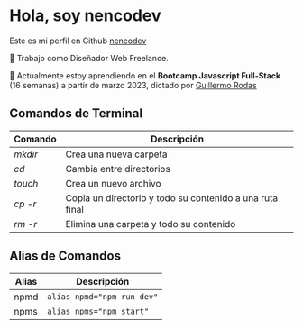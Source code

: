 # Hola, soy nencodev

Este es mi perfil en Github [nencodev](https://github.com/nencodev)

🔭 Trabajo como Diseñador Web Freelance.

🌱 Actualmente estoy aprendiendo en el **Bootcamp Javascript Full-Stack** (16 semanas) a partir de marzo 2023, dictado por [Guillermo Rodas](https://guillermorodas.com)

## Comandos de Terminal
| Comando | Descripción |
| ------- | ----------- |
| *mkdir* | Crea una nueva carpeta |
| *cd* | Cambia entre directorios |
| *touch* | Crea un nuevo archivo |
| *cp -r* | Copia un directorio y todo su contenido a una ruta final |
| *rm -r* | Elimina una carpeta y todo su contenido |

## Alias de Comandos
| Alias | Descripción |
| --- | --- |
| npmd | ```alias npmd="npm run dev"``` |
| npms | ```alias npms="npm start"``` |
